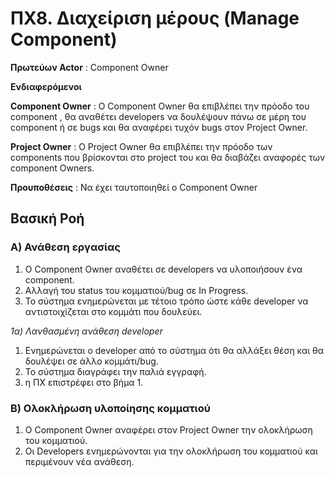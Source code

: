 # ΠΧ8. Διαχείριση μέρους (Manage Component)

**Πρωτεύων Actor** : Component Owner

**Ενδιαφερόμενοι** 

**Component Owner** : Ο Component Owner θα επιβλέπει την πρόοδο του component , θα αναθέτει developers να δουλέψουν πάνω σε μέρη του component ή σε bugs και θα αναφέρει τυχόν bugs στον Project Owner.

**Project Owner** : Ο Project Owner θα επιβλέπει την πρόοδο των components που βρίσκονται στο project του και θα διαβάζει αναφορές των component Owners.

**Προυποθέσεις** : Να έχει ταυτοποιηθεί ο Component Owner

## Βασική Ροή
### Α) Ανάθεση εργασίας

1. Ο Component Owner αναθέτει σε developers να υλοποιήσουν ένα component.
2. Αλλαγή του status του κομματιού/bug σε In Progress.
3. Το σύστημα ενημερώνεται με τέτοιο τρόπο ώστε κάθε developer να αντιστοιχίζεται στο κομμάτι που δουλεύει.


*1α) Λανθασμένη ανάθεση developer*

1. Ενημερώνεται ο developer από το σύστημα ότι θα αλλάξει θέση και θα δουλέψει σε άλλο κομμάτι/bug.
2. Το σύστημα διαγράφει την παλιά εγγραφή.
3. η ΠΧ επιστρέφει στο βήμα 1.

### Β) Ολοκλήρωση υλοποίησης κομματιού
1. O Component Owner αναφέρει στον Project Owner την ολοκλήρωση του κομματιού.
2. Οι Developers ενημερώνονται για την ολοκλήρωση του κομματιού και περιμένουν νέα ανάθεση.

